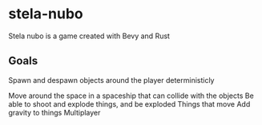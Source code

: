 # stela-nubo
Stela nubo is a game created with Bevy and Rust

## Goals
Spawn and despawn objects around the player deterministicly

Move around the space in a spaceship that can collide with the objects
Be able to shoot and explode things, and be exploded
Things that move
Add gravity to things
Multiplayer


